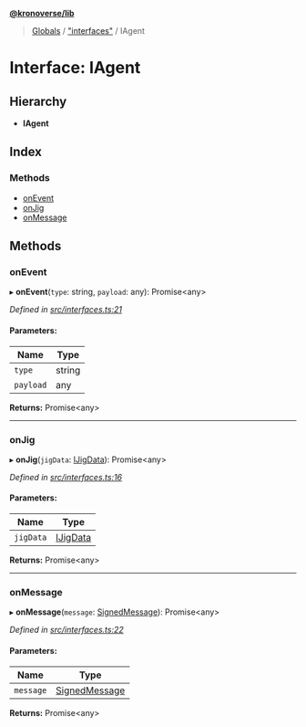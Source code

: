 **[@kronoverse/lib](../README.md)**

> [Globals](../globals.md) / ["interfaces"](../modules/_interfaces_.md) / IAgent

# Interface: IAgent

## Hierarchy

* **IAgent**

## Index

### Methods

* [onEvent](_interfaces_.iagent.md#onevent)
* [onJig](_interfaces_.iagent.md#onjig)
* [onMessage](_interfaces_.iagent.md#onmessage)

## Methods

### onEvent

▸ **onEvent**(`type`: string, `payload`: any): Promise\<any>

*Defined in [src/interfaces.ts:21](https://github.com/kronoverse-inc/krono-lib/blob/95ea605/src/interfaces.ts#L21)*

#### Parameters:

Name | Type |
------ | ------ |
`type` | string |
`payload` | any |

**Returns:** Promise\<any>

___

### onJig

▸ **onJig**(`jigData`: [IJigData](_interfaces_.ijigdata.md)): Promise\<any>

*Defined in [src/interfaces.ts:16](https://github.com/kronoverse-inc/krono-lib/blob/95ea605/src/interfaces.ts#L16)*

#### Parameters:

Name | Type |
------ | ------ |
`jigData` | [IJigData](_interfaces_.ijigdata.md) |

**Returns:** Promise\<any>

___

### onMessage

▸ **onMessage**(`message`: [SignedMessage](../classes/_signed_message_.signedmessage.md)): Promise\<any>

*Defined in [src/interfaces.ts:22](https://github.com/kronoverse-inc/krono-lib/blob/95ea605/src/interfaces.ts#L22)*

#### Parameters:

Name | Type |
------ | ------ |
`message` | [SignedMessage](../classes/_signed_message_.signedmessage.md) |

**Returns:** Promise\<any>
